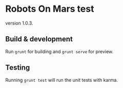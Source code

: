 # Robots On Mars test

version 1.0.3.

## Build & development

Run `grunt` for building and `grunt serve` for preview.

## Testing

Running `grunt test` will run the unit tests with karma.
